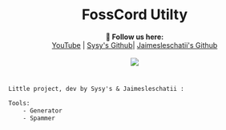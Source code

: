 <h1 align="center">FossCord Utilty</h1>

<p align="center">
  <b>🖤 Follow us here:</b><br>
  <a href="https://www.youtube.com/c/cheatingiscool">YouTube</a> |
  <a href="https://github.com/Sysys242">Sysy's Github</a>| 
    <a href="https://github.com/jaimeleschatii">Jaimesleschatii's Github</a>
  <br><br>
  <img src="https://cdn.discordapp.com/attachments/762750100500906044/860549000939831316/183296.gif">
</p>

#
```diff
Little project, dev by Sysy's & Jaimesleschatii :

Tools:
    - Generator
    - Spammer
```
